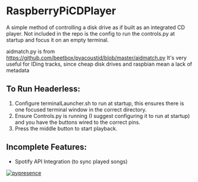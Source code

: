 # RaspberryPiCDPlayer
A simple method of controlling a disk drive as if built as an integrated CD player. Not included in the repo is the config to run the controls.py at startup and focus it on an empty terminal.

aidmatch.py is from https://github.com/beetbox/pyacoustid/blob/master/aidmatch.py
It's very useful for IDing tracks, since cheap disk drives and raspbian mean a lack of metadata

## To Run Headerless:
1. Configure terminalLauncher.sh to run at startup, this ensures there is one focused terminal window in the correct directory.
2. Ensure Controls.py is running (I suggest configuring it to run at startup) and you have the buttons wired to the correct pins.
3. Press the middle button to start playback.

## Incomplete Features:
- Spotify API Integration (to sync played songs)

[![pypresence](https://img.shields.io/badge/using-pypresence-00bb88.svg?style=for-the-badge&logo=discord&logoWidth=20)](https://github.com/qwertyquerty/pypresence)
